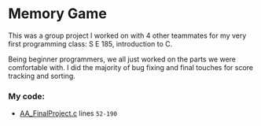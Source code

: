 # Memory Game

This was a group project I worked on with 4 other teammates for my very first programming class: S E 185, introduction to C.

Being beginner programmers, we all just worked on the parts we were comfortable with. I did the majority of bug fixing and final touches for score tracking and sorting.

### My code: 

- [AA_FinalProject.c](https://github.com/evanbrummer/portfolio/blob/main/Memory%20Game/AA_FinalProject.c) lines `52-190`
